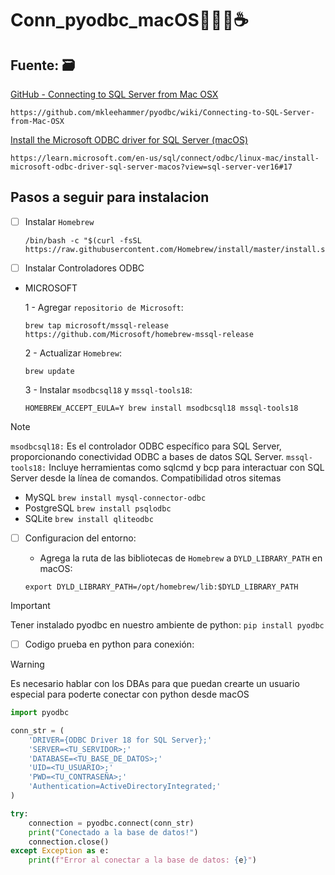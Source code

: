 # Conn_pyodbc_macOS👨‍💻🚀☕️ 

## Fuente: 🗃️

[GitHub - Connecting to SQL Server from Mac OSX](https://pages.github.com/)
```
https://github.com/mkleehammer/pyodbc/wiki/Connecting-to-SQL-Server-from-Mac-OSX
```
[Install the Microsoft ODBC driver for SQL Server (macOS)](https://learn.microsoft.com/en-us/sql/connect/odbc/linux-mac/install-microsoft-odbc-driver-sql-server-macos?view=sql-server-ver16#17)
```
https://learn.microsoft.com/en-us/sql/connect/odbc/linux-mac/install-microsoft-odbc-driver-sql-server-macos?view=sql-server-ver16#17
```

## Pasos a seguir para instalacion 
  
- [ ] Instalar `Homebrew`
    ```
    /bin/bash -c "$(curl -fsSL https://raw.githubusercontent.com/Homebrew/install/master/install.sh)"
    ```
    
- [ ] Instalar Controladores ODBC
* MICROSOFT
  
  1 - Agregar `repositorio de Microsoft`:
  
  ```
  brew tap microsoft/mssql-release https://github.com/Microsoft/homebrew-mssql-release
  ```
      
  2 - Actualizar `Homebrew`:
  
  ```
  brew update
  ```
      
  3 - Instalar `msodbcsql18` y `mssql-tools18`:

   ```
  HOMEBREW_ACCEPT_EULA=Y brew install msodbcsql18 mssql-tools18
  ```

> [!NOTE]
> `msodbcsql18:` Es el controlador ODBC específico para SQL Server, proporcionando conectividad ODBC a bases de datos SQL Server.
> `mssql-tools18:` Incluye herramientas como sqlcmd y bcp para interactuar con SQL Server desde la línea de comandos.
> Compatibilidad otros sitemas
> - MySQL `brew install mysql-connector-odbc`
> - PostgreSQL `brew install psqlodbc`
> - SQLite `brew install qliteodbc`
        
- [ ] Configuracion del entorno:
      
    - Agrega la ruta de las bibliotecas de `Homebrew` a `DYLD_LIBRARY_PATH` en macOS:
      
  ```
  export DYLD_LIBRARY_PATH=/opt/homebrew/lib:$DYLD_LIBRARY_PATH
  ```

> [!IMPORTANT]
> Tener instalado pyodbc en nuestro ambiente de python: 
> `pip install pyodbc`

- [ ] Codigo prueba en python para conexión:

> [!WARNING]
> Es necesario hablar con los DBAs para que puedan crearte un usuario especial para poderte conectar con python desde macOS

```python
import pyodbc

conn_str = (
    'DRIVER={ODBC Driver 18 for SQL Server};'
    'SERVER=<TU_SERVIDOR>;'
    'DATABASE=<TU_BASE_DE_DATOS>;'
    'UID=<TU_USUARIO>;'
    'PWD=<TU_CONTRASEÑA>;'
    'Authentication=ActiveDirectoryIntegrated;'
)

try:
    connection = pyodbc.connect(conn_str)
    print("Conectado a la base de datos!")
    connection.close()
except Exception as e:
    print(f"Error al conectar a la base de datos: {e}")
```
